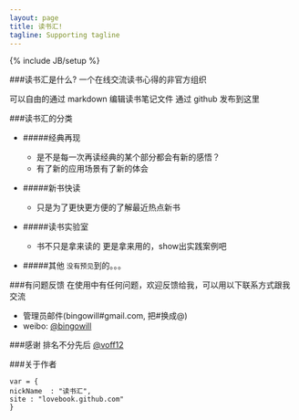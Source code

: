 ```yaml
---
layout: page
title: 读书汇!
tagline: Supporting tagline
---
```

{% include JB/setup %}

###读书汇是什么?
一个在线交流读书心得的非官方组织

可以自由的通过 markdown 编辑读书笔记文件 通过 github 发布到这里

###读书汇的分类

* #####经典再现
  * 是不是每一次再读经典的某个部分都会有新的感悟？
  * 有了新的应用场景有了新的体会

* #####新书快读
  * 只是为了更快更方便的了解最近热点新书

* #####读书实验室
  * 书不只是拿来读的 更是拿来用的，show出实践案例吧

* #####其他 `没有预见`到的。。。

###有问题反馈
在使用中有任何问题，欢迎反馈给我，可以用以下联系方式跟我交流

* 管理员邮件(bingowill#gmail.com, 把#换成@)
* weibo: [@bingowill](http://weibo.com/bingowill "bingowill's weibo")

###感谢
排名不分先后
[@voff12](http://github.com/voff12)


###关于作者

    var = {
    nickName  : "读书汇",
    site : "lovebook.github.com"
    }


